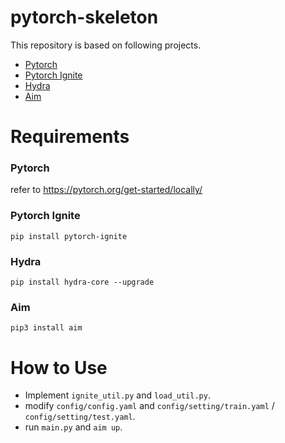 # pytorch-skeleton

This repository is based on following projects.

- [Pytorch](https://pytorch.org/get-started/locally/)
- [Pytorch Ignite](https://github.com/pytorch/ignite)
- [Hydra](https://github.com/facebookresearch/hydra)
- [Aim](https://github.com/aimhubio/aim)

# Requirements

### Pytorch

refer to https://pytorch.org/get-started/locally/

### Pytorch Ignite

```
pip install pytorch-ignite
```

### Hydra
```
pip install hydra-core --upgrade
```

### Aim
```
pip3 install aim
```

# How to Use

- Implement `ignite_util.py` and `load_util.py`.
- modify `config/config.yaml` and `config/setting/train.yaml` / `config/setting/test.yaml`.
- run `main.py` and `aim up`.